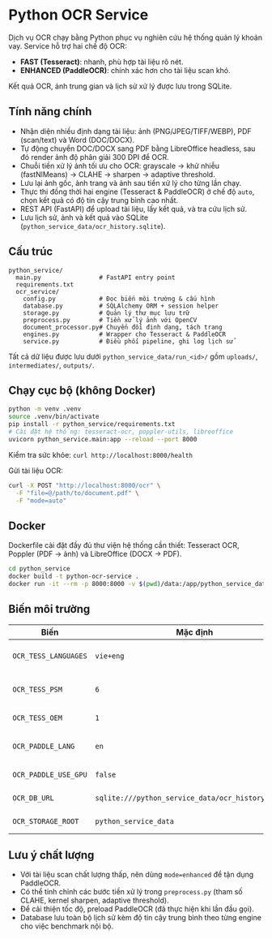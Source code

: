 # Python OCR Service

Dịch vụ OCR chạy bằng Python phục vụ nghiên cứu hệ thống quản lý khoản vay. Service hỗ trợ hai chế độ OCR:

- **FAST (Tesseract)**: nhanh, phù hợp tài liệu rõ nét.
- **ENHANCED (PaddleOCR)**: chính xác hơn cho tài liệu scan khó.

Kết quả OCR, ảnh trung gian và lịch sử xử lý được lưu trong SQLite.

## Tính năng chính

- Nhận diện nhiều định dạng tài liệu: ảnh (PNG/JPEG/TIFF/WEBP), PDF (scan/text) và Word (DOC/DOCX).
- Tự động chuyển DOC/DOCX sang PDF bằng LibreOffice headless, sau đó render ảnh độ phân giải 300 DPI để OCR.
- Chuỗi tiền xử lý ảnh tối ưu cho OCR: grayscale → khử nhiễu (fastNlMeans) → CLAHE → sharpen → adaptive threshold.
- Lưu lại ảnh gốc, ảnh trang và ảnh sau tiền xử lý cho từng lần chạy.
- Thực thi đồng thời hai engine (Tesseract & PaddleOCR) ở chế độ `auto`, chọn kết quả có độ tin cậy trung bình cao nhất.
- REST API (FastAPI) để upload tài liệu, lấy kết quả, và tra cứu lịch sử.
- Lưu lịch sử, ảnh và kết quả vào SQLite (`python_service_data/ocr_history.sqlite`).

## Cấu trúc

```
python_service/
  main.py                # FastAPI entry point
  requirements.txt
  ocr_service/
    config.py            # Đọc biến môi trường & cấu hình
    database.py          # SQLAlchemy ORM + session helper
    storage.py           # Quản lý thư mục lưu trữ
    preprocess.py        # Tiền xử lý ảnh với OpenCV
    document_processor.py# Chuyển đổi định dạng, tách trang
    engines.py           # Wrapper cho Tesseract & PaddleOCR
    service.py           # Điều phối pipeline, ghi log lịch sử
```

Tất cả dữ liệu được lưu dưới `python_service_data/run_<id>/` gồm `uploads/`, `intermediates/`, `outputs/`.

## Chạy cục bộ (không Docker)

```bash
python -m venv .venv
source .venv/bin/activate
pip install -r python_service/requirements.txt
# Cài đặt hệ thống: tesseract-ocr, poppler-utils, libreoffice
uvicorn python_service.main:app --reload --port 8000
```

Kiểm tra sức khỏe: `curl http://localhost:8000/health`

Gửi tài liệu OCR:

```bash
curl -X POST "http://localhost:8000/ocr" \
  -F "file=@/path/to/document.pdf" \
  -F "mode=auto"
```

## Docker

Dockerfile cài đặt đầy đủ thư viện hệ thống cần thiết: Tesseract OCR, Poppler (PDF → ảnh) và LibreOffice (DOCX → PDF).

```bash
cd python_service
docker build -t python-ocr-service .
docker run -it --rm -p 8000:8000 -v $(pwd)/data:/app/python_service_data python-ocr-service
```

## Biến môi trường

| Biến | Mặc định | Mô tả |
| --- | --- | --- |
| `OCR_TESS_LANGUAGES` | `vie+eng` | Ngôn ngữ cho Tesseract |
| `OCR_TESS_PSM` | `6` | Page segmentation mode |
| `OCR_TESS_OEM` | `1` | OCR engine mode |
| `OCR_PADDLE_LANG` | `en` | Ngôn ngữ của PaddleOCR |
| `OCR_PADDLE_USE_GPU` | `false` | Bật GPU nếu có |
| `OCR_DB_URL` | `sqlite:///python_service_data/ocr_history.sqlite` | Chuỗi kết nối SQLite |
| `OCR_STORAGE_ROOT` | `python_service_data` | Thư mục lưu file |

## Lưu ý chất lượng

- Với tài liệu scan chất lượng thấp, nên dùng `mode=enhanced` để tận dụng PaddleOCR.
- Có thể tinh chỉnh các bước tiền xử lý trong `preprocess.py` (tham số CLAHE, kernel sharpen, adaptive threshold).
- Để cải thiện tốc độ, preload PaddleOCR (đã thực hiện khi lần đầu gọi).
- Database lưu toàn bộ lịch sử kèm độ tin cậy trung bình theo từng engine cho việc benchmark nội bộ.

